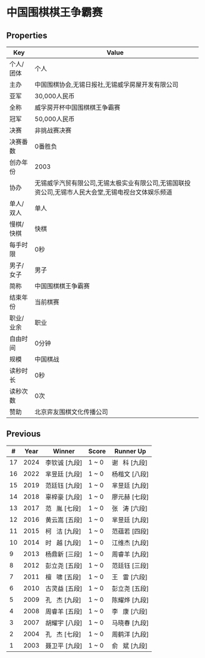 # 中国围棋棋王争霸赛

## Properties

| Key | Value |
| --- | ----- |
| 个人/团体 | 个人 |
| 主办 | 中国围棋协会,无锡日报社,无锡威孚房屋开发有限公司 |
| 亚军 | 30,000人民币 |
| 全称 | 威孚房开杯中国围棋棋王争霸赛 |
| 冠军 | 50,000人民币 |
| 决赛 | 非挑战赛决赛 |
| 决赛番数 | 0番胜负 |
| 创办年份 | 2003 |
| 协办 | 无锡威孚汽贸有限公司,无锡太极实业有限公司,无锡国联投资公司,无锡市人民大会堂,无锡电视台文体娱乐频道 |
| 单人/双人 | 单人 |
| 慢棋/快棋 | 快棋 |
| 每手时限 | 0秒 |
| 男子/女子 | 男子 |
| 简称 | 中国围棋棋王争霸赛 |
| 结束年份 | 当前棋赛 |
| 职业/业余 | 职业 |
| 自由时间 | 0分钟 |
| 规模 | 中国棋战 |
| 读秒时长 | 0秒 |
| 读秒次数 | 0次 |
| 赞助 | 北京弈友围棋文化传播公司 |

## Previous

| # | Year | Winner | Score | Runner Up |
| --- | --- | --- | --- | --- |
| 17 | 2024 | 李钦诚 [九段] | 1 ~ 0 | 谢   科 [九段] |
| 16 | 2022 | 芈昱廷 [九段] | 1 ~ 0 | 杨楷文 [八段] |
| 15 | 2019 | 范廷钰 [九段] | 1 ~ 0 | 芈昱廷 [九段] |
| 14 | 2018 | 辜梓豪 [九段] | 1 ~ 0 | 廖元赫 [七段] |
| 13 | 2017 | 范   胤 [七段] | 1 ~ 0 | 张   涛 [六段] |
| 12 | 2016 | 黄云嵩 [五段] | 1 ~ 0 | 芈昱廷 [九段] |
| 11 | 2015 | 柯   洁 [九段] | 1 ~ 0 | 范蕴若 [四段] |
| 10 | 2014 | 时   越 [九段] | 1 ~ 0 | 江维杰 [九段] |
| 9 | 2013 | 杨鼎新 [三段] | 1 ~ 0 | 周睿羊 [九段] |
| 8 | 2012 | 彭立尧 [五段] | 1 ~ 0 | 范廷钰 [三段] |
| 7 | 2011 | 檀   啸 [五段] | 1 ~ 0 | 王   雷 [六段] |
| 6 | 2010 | 古灵益 [五段] | 1 ~ 0 | 彭立尧 [五段] |
| 5 | 2009 | 孔   杰 [九段] | 1 ~ 0 | 陈耀烨 [九段] |
| 4 | 2008 | 周睿羊 [五段] | 1 ~ 0 | 李   康 [六段] |
| 3 | 2007 | 胡耀宇 [八段] | 1 ~ 0 | 马晓春 [九段] |
| 2 | 2004 | 孔   杰 [七段] | 1 ~ 0 | 周鹤洋 [九段] |
| 1 | 2003 | 聂卫平 [九段] | 1 ~ 0 | 俞   斌 [九段] |

